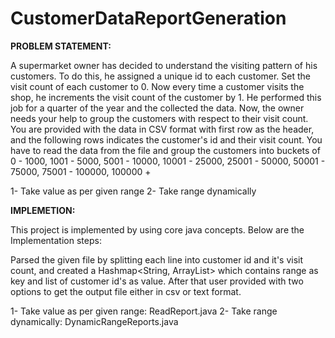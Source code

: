 # CustomerDataReportGeneration

**PROBLEM STATEMENT:**


A supermarket owner has decided to understand the visiting pattern of his customers. To do this, he assigned a unique id to each customer. Set the visit count of each customer to 0. Now every time a customer visits the shop, he increments the visit count of the customer by 1. He performed this job for a quarter of the year and the collected the data.
Now, the owner needs your help to group the customers with respect to their visit count. You are provided with the data in CSV format with first row as the header, and the following rows indicates the customer's id and their visit count. You have to read the data from the file and group the customers into buckets of 
0 - 1000, 
1001 - 5000, 
5001 - 10000, 
10001 - 25000, 
25001 - 50000, 
50001 - 75000, 
75001 - 100000, 
100000 +

1- Take value as per given range
2- Take range dynamically

**IMPLEMETION:**


This project is implemented by using core java concepts. Below are the Implementation steps:

Parsed the given file by splitting each line into customer id and it's visit count, and created a Hashmap<String, ArrayList<String>> which contains range as key and list of customer id's as value.
After that user provided with two options to get the output file either in csv or text format.

1- Take value as per given range: ReadReport.java
2- Take range dynamically: DynamicRangeReports.java


